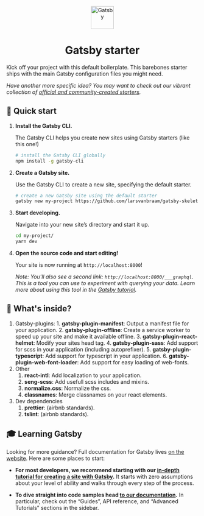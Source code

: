 <p align="center">
  <a href="https://www.gatsbyjs.org">
    <img alt="Gatsby" src="https://www.gatsbyjs.org/monogram.svg" width="60" />
  </a>
</p>
<h1 align="center">
  Gatsby starter
</h1>

Kick off your project with this default boilerplate. This barebones starter ships with the main Gatsby configuration files you might need. 

_Have another more specific idea? You may want to check out our vibrant collection of [official and community-created starters](https://www.gatsbyjs.org/docs/gatsby-starters/)._

## 🚀 Quick start

1.  **Install the Gatsby CLI.**

    The Gatsby CLI helps you create new sites using Gatsby starters (like this one!)

    ```sh
    # install the Gatsby CLI globally
    npm install -g gatsby-cli
    ```

2.  **Create a Gatsby site.**

    Use the Gatsby CLI to create a new site, specifying the default starter.

    ```sh
    # create a new Gatsby site using the default starter
    gatsby new my-project https://github.com/larsvanbraam/gatsby-skeleton
    ```

3.  **Start developing.**

    Navigate into your new site’s directory and start it up.

    ```sh
    cd my-project/
    yarn dev
    ```

4.  **Open the source code and start editing!**

    Your site is now running at `http://localhost:8000`!
    
    *Note: You'll also see a second link: `http://localhost:8000/___graphql`. This is a tool you can use to experiment with querying your data. Learn more about using this tool in the [Gatsby tutorial](https://www.gatsbyjs.org/tutorial/part-five/#introducing-graphiql).*
    
## 🧐 What's inside?

  1.  Gatsby-plugins: 
	 1. **gatsby-plugin-manifest**: Output a manifest file for your application.
	 2. **gatsby-plugin-offline**: Create a service worker to speed up your site and make it available offline.
	 3. **gatsby-plugin-react-helmet**: Modify your sites head tag.
	 4. **gatsby-plugin-sass**: Add support for scss in your application (including autoprefixer).
	 5. **gatsby-plugin-typescript**: Add support for typescript in your application.
	 6. **gatsby-plugin-web-font-loader**: Add support for easy loading of web-fonts.
  2. Other
	 1. **react-intl**: Add localization to your application.
	 2. **seng-scss**: Add usefull scss includes and mixins.
	 3. **normalize.css**: Normalize the css.
	 4. **classnames**: Merge classnames on your react elements.
  3. Dev dependencies
	 1. **prettier**: (airbnb standards).
	 2. **tslint**: (airbnb standards).
    
## 🎓 Learning Gatsby

Looking for more guidance? Full documentation for Gatsby lives [on the website](https://www.gatsbyjs.org/). Here are some places to start:

-   **For most developers, we recommend starting with our [in-depth tutorial for creating a site with Gatsby](https://www.gatsbyjs.org/tutorial/).** It starts with zero assumptions about your level of ability and walks through every step of the process.

-   **To dive straight into code samples head [to our documentation](https://www.gatsbyjs.org/docs/).** In particular, check out the “Guides”, API reference, and “Advanced Tutorials” sections in the sidebar.
